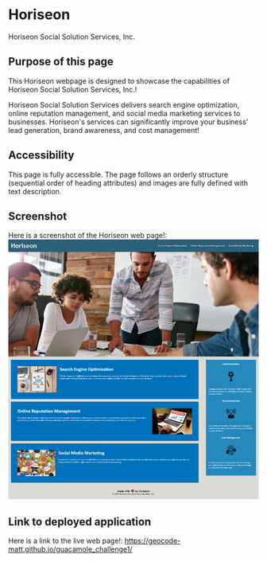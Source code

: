 # Horiseon

Horiseon Social Solution Services, Inc.

## Purpose of this page

This Horiseon webpage is designed to showcase the capabilities of Horiseon Social Solution Services, Inc.!

Horiseon Social Solution Services delivers search engine optimization, online reputation management, and social media marketing services to businesses. Horiseon's services can significantly improve your business' lead generation, brand awareness, and cost management!

## Accessibility

This page is fully accessible. The page follows an orderly structure (sequential order of heading attributes) and images are fully defined with text description.

## Screenshot

Here is a screenshot of the Horiseon web page!:
<img src="./assets/images/screenshot.png">

## Link to deployed application

Here is a link to the live web page!:
https://geocode-matt.github.io/guacamole_challenge1/